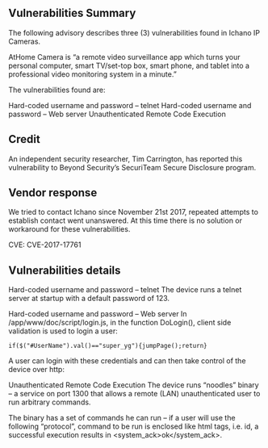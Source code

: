 ## Vulnerabilities Summary
The following advisory describes three (3) vulnerabilities found in Ichano IP Cameras.

AtHome Camera is “a remote video surveillance app which turns your personal computer, smart TV/set-top box, smart phone, and tablet into a professional video monitoring system in a minute.”

The vulnerabilities found are:

Hard-coded username and password – telnet
Hard-coded username and password – Web server
Unauthenticated Remote Code Execution

## Credit
An independent security researcher, Tim Carrington, has reported this vulnerability to Beyond Security’s SecuriTeam Secure Disclosure program.

## Vendor response
We tried to contact Ichano since November 21st 2017, repeated attempts to establish contact went unanswered. At this time there is no solution or workaround for these vulnerabilities.

CVE: CVE-2017-17761

## Vulnerabilities details

Hard-coded username and password – telnet
The device runs a telnet server at startup with a default password of 123.

Hard-coded username and password – Web server
In /app/www/doc/script/login.js, in the function DoLogin(), client side validation is used to login a user:

```
if($("#UserName").val()=="super_yg"){jumpPage();return}
```

A user can login with these credentials and can then take control of the device over http:

Unauthenticated Remote Code Execution
The device runs “noodles” binary – a service on port 1300 that allows a remote (LAN) unauthenticated user to run arbitrary commands.

The binary has a set of commands he can run – if a user will use the following “protocol”, command to be run is enclosed like html tags, i.e. <system>id</system>, a successful execution results in <system_ack>ok</system_ack>.